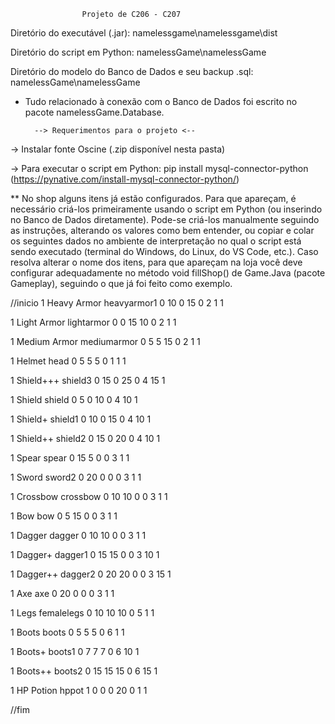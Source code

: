 					Projeto de C206 - C207
		
Diretório do executável (.jar):
	namelessgame\namelessgame\dist
	
Diretório do script em Python:
	namelessGame\namelessGame
	
Diretório do modelo do Banco de Dados e seu backup .sql:
	namelessGame\namelessGame
	

* Tudo relacionado à conexão com o Banco de Dados foi escrito no pacote namelessGame.Database.
	
		
		
		--> Requerimentos para o projeto <--

-> Instalar fonte Oscine (.zip disponível nesta pasta)

-> Para executar o script em Python: pip install mysql-connector-python
(https://pynative.com/install-mysql-connector-python/)  


** No shop alguns itens já estão configurados. Para que apareçam, é necessário criá-los primeiramente usando o script em Python (ou inserindo no Banco de Dados diretamente).
Pode-se criá-los manualmente seguindo as instruções, alterando os valores como bem entender, ou copiar e colar os seguintes dados no ambiente de interpretação no qual o script está sendo executado (terminal do Windows, do Linux, do VS Code, etc.).
Caso resolva alterar o nome dos itens, para que apareçam na loja você deve configurar adequadamente no método
	void fillShop()
de Game.Java (pacote Gameplay), seguindo o que já foi feito como exemplo.

//inicio
1
Heavy Armor
heavyarmor1
0
10
0
15
0
2
1
1

1
Light Armor
lightarmor
0
0
15
10
0
2
1
1

1
Medium Armor
mediumarmor
0
5
5
15
0
2
1
1

1
Helmet
head
0
5
5
5
0
1
1
1

1
Shield+++
shield3
0
15
0
25
0
4
15
1

1
Shield
shield
0
5
0
10
0
4
10
1

1
Shield+
shield1
0
10
0
15
0
4
10
1

1
Shield++
shield2
0
15
0
20
0
4
10
1

1
Spear
spear
0
15
5
0
0
3
1
1

1
Sword
sword2
0
20
0
0
0
3
1
1

1
Crossbow
crossbow
0
10
10
0
0
3
1
1

1
Bow
bow
0
5
15
0
0
3
1
1

1
Dagger
dagger
0
10
10
0
0
3
1
1

1
Dagger+
dagger1
0
15
15
0
0
3
10
1

1
Dagger++
dagger2
0
20
20
0
0
3
15
1

1
Axe
axe
0
20
0
0
0
3
1
1

1
Legs
femalelegs
0
10
10
10
0
5
1
1

1
Boots
boots
0
5
5
5
0
6
1
1

1
Boots+
boots1
0
7
7
7
0
6
10
1

1
Boots++
boots2
0
15
15
15
0
6
15
1

1
HP Potion
hppot
1
0
0
0
20
0
1
1


//fim